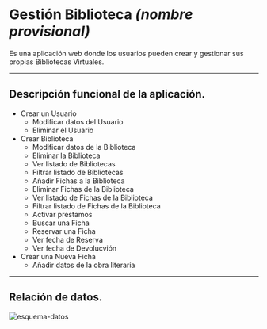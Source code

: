 # Gestión Biblioteca *(nombre provisional)*
Es una aplicación web donde los usuarios pueden crear y gestionar sus propias Bibliotecas Virtuales.
***


## Descripción funcional de la aplicación.
- Crear un Usuario
    - Modificar datos del Usuario
    - Eliminar el Usuario
- Crear Biblioteca
    - Modificar datos de la Biblioteca
    - Eliminar la Biblioteca
    - Ver listado de Bibliotecas
    - Filtrar listado de Bibliotecas
    - Añadir Fichas a la Biblioteca
    - Eliminar Fichas de la Biblioteca
    - Ver listado de Fichas de la Biblioteca
    - Filtrar listado de Fichas de la Biblioteca
    - Activar prestamos
    - Buscar una Ficha
    - Reservar una Ficha
    - Ver fecha de Reserva
    - Ver fecha de Devolucvión
- Crear una Nueva Ficha
    - Añadir datos de la obra literaria
***

## Relación de datos.
![esquema-datos](https://user-images.githubusercontent.com/91878984/139833158-3215638d-7be0-4a2f-afa6-1ec504a0d505.png)
